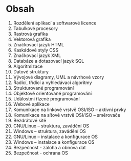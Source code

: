# Obsah
1. Rozdělení aplikací a softwarové licence
2. Tabulkové procesory
3. Rastrová grafika
4. Vektorová grafika
5. Značkovací jazyk HTML
6. Kaskádové styly CSS
7. Značkovací jazyk XML
8. Databáze a dotazovací jazyk SQL
9. Algoritmizace
10. Datové struktury
11. Vývojové diagramy, UML a návrhové vzory
12. Řadící, třídící a vyhledávací algoritmy
13. Strukturované programování
14. Objektově orientované programování
15. Událostmi řízené programování
16. Webové aplikace
17. Komunikace na linkové vrstvě OSI/ISO – aktivní prvky
18. Komunikace na síťové vrstvě OSI/ISO – směrovače
19. Bezdrátové sítě
20. GNU/Linux – struktura, zavádění OS
21. Windows – struktura, zavádění OS
22. GNU/Linux – instalace a konfigurace OS
23. Windows – instalace a konfigurace OS
24. Bezpečnost - záloha a obnova dat
25. Bezpečnost - ochrana OS
